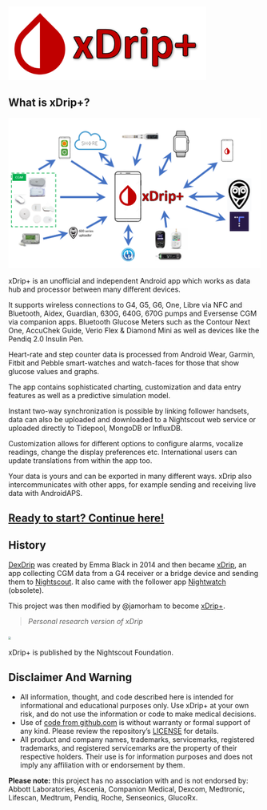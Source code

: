 <img src="./images/logo.png" style="zoom:70%;" />

</br>

## What is xDrip+?

![](./images/ecosystem.png)

xDrip+ is an unofficial and independent Android app which works as data hub and processor between many different devices.

It supports wireless connections to G4, G5, G6, One, Libre via NFC and Bluetooth, Aidex, Guardian, 630G, 640G, 670G pumps and Eversense CGM via companion apps. Bluetooth Glucose Meters such as the Contour Next One, AccuChek Guide, Verio Flex & Diamond Mini as well as devices like the Pendiq 2.0 Insulin Pen.

Heart-rate and step counter data is processed from Android Wear, Garmin, Fitbit and Pebble smart-watches and watch-faces for those that show glucose values and graphs.

The app contains sophisticated charting, customization and data entry features as well as a predictive simulation model.

Instant two-way synchronization is possible by linking follower handsets, data can also be uploaded and downloaded to a Nightscout web service or uploaded directly to Tidepool, MongoDB or InfluxDB.

Customization allows for different options to configure alarms, vocalize readings, change the display preferences etc. International users can update translations from within the app too.

Your data is yours and can be exported in many different ways. xDrip also intercommunicates with other apps, for example sending and receiving live data with AndroidAPS.

## [Ready to start? Continue here!](../install/usethedoc/)

## History

[DexDrip](https://github.com/StephenBlackWasAlreadyTaken/DexDrip)  was created by Emma Black in 2014 and then became [xDrip](http://stephenblackwasalreadytaken.github.io/xDrip/), an app collecting CGM data from a G4 receiver or a bridge device and sending them to [Nightscout](https://nightscout.github.io/).  It also came with the follower app [Nightwatch](http://stephenblackwasalreadytaken.github.io/NightWatch/) (obsolete).

This project was then modified by @jamorham to become [xDrip+](https://jamorham.github.io/#xdrip-plus).

> *Personal research version of xDrip*

<img src="https://avatars.githubusercontent.com/u/12565568" style="zoom:33%;" />

xDrip+ is published by the Nightscout Foundation.

## **Disclaimer And Warning**

- All information, thought, and code described here is intended for informational and educational purposes only. Use xDrip+ at your own risk, and do not use the information or code to make medical decisions.
- Use of [code from github.com](https://github.com/NightscoutFoundation/xDrip) is without warranty or formal support of any kind. Please review the repository’s [LICENSE](https://github.com/NightscoutFoundation/xDrip/blob/master/LICENSE) for details.
- All product and company names, trademarks, servicemarks, registered trademarks, and registered servicemarks are the property of their respective holders. Their use is for information purposes and does not imply any affiliation with or endorsement by them.

**Please note:** this project has no association with and is not endorsed by: Abbott Laboratories, Ascenia, Companion Medical, Dexcom, Medtronic, Lifescan, Medtrum, Pendiq, Roche, Senseonics, GlucoRx.

